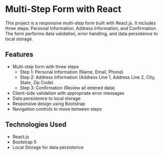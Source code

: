 # Multi-Step Form with React

This project is a responsive multi-step form built with React.js. It includes three steps: Personal Information, Address Information, and Confirmation. The form performs data validation, error handling, and data persistence to local storage.

## Features

- Multi-step form with three steps
  - Step 1: Personal Information (Name, Email, Phone)
  - Step 2: Address Information (Address Line 1, Address Line 2, City, State, Zip Code)
  - Step 3: Confirmation (Review all entered data)
- Client-side validation with appropriate error messages
- Data persistence to local storage
- Responsive design using Bootstrap
- Navigation controls to move between steps

## Technologies Used

- React.js
- Bootstrap 5
- Local Storage for data persistence




